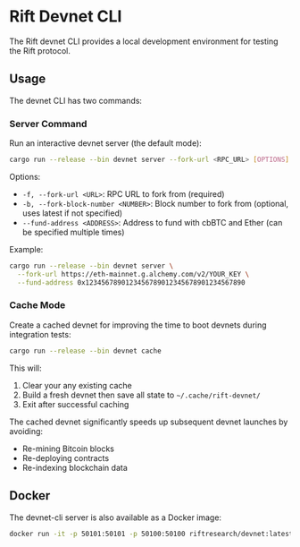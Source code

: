 # Rift Devnet CLI

The Rift devnet CLI provides a local development environment for testing the Rift protocol.

## Usage

The devnet CLI has two commands:

### Server Command 

Run an interactive devnet server (the default mode):

```bash
cargo run --release --bin devnet server --fork-url <RPC_URL> [OPTIONS]
```

Options:
- `-f, --fork-url <URL>`: RPC URL to fork from (required)
- `-b, --fork-block-number <NUMBER>`: Block number to fork from (optional, uses latest if not specified)
- `--fund-address <ADDRESS>`: Address to fund with cbBTC and Ether (can be specified multiple times)

Example:
```bash
cargo run --release --bin devnet server \
  --fork-url https://eth-mainnet.g.alchemy.com/v2/YOUR_KEY \
  --fund-address 0x1234567890123456789012345678901234567890
```

### Cache Mode

Create a cached devnet for improving the time to boot devnets during integration tests:

```bash
cargo run --release --bin devnet cache
```

This will:
1. Clear your any existing cache
2. Build a fresh devnet then save all state to `~/.cache/rift-devnet/`
3. Exit after successful caching

The cached devnet significantly speeds up subsequent devnet launches by avoiding:
- Re-mining Bitcoin blocks
- Re-deploying contracts
- Re-indexing blockchain data

## Docker

The devnet-cli server is also available as a Docker image:

```bash
docker run -it -p 50101:50101 -p 50100:50100 riftresearch/devnet:latest server --fork-url <RPC_URL>
```